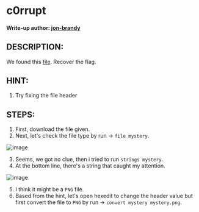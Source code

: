 # c0rrupt
#### Write-up author: [jon-brandy](https://github.com/jon-brandy)
## DESCRIPTION:
We found this [file](https://github.com/jon-brandy/CTF-WRITE-UP/blob/a157f557d9130bf8326dc49335b55a97453d4907/Asset/c0rrupt/mystery). Recover the flag.
## HINT:
1. Try fixing the file header
## STEPS:
1. First, download the file given.
2. Next, let's check the file type by run -> `file mystery`.

![image](https://user-images.githubusercontent.com/70703371/180592421-3b7e1d6e-0add-41ba-a2df-1d8a25e1cd6f.png)

3. Seems, we got no clue, then i tried to run `strings mystery`.
4. At the bottom line, there's a string that caught my attention.

![image](https://user-images.githubusercontent.com/70703371/180592451-4756cf6e-1a97-47c8-bdb5-fc69a4f53629.png)

5. I think it might be a `PNG` file.
6. Based from the hint, let's open hexedit to change the header value but first convert the file to `PNG` by run -> `convert mystery mystery.png`.


